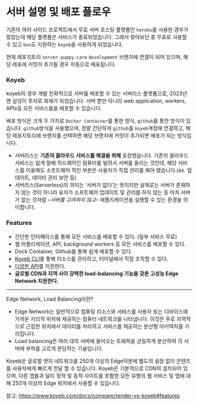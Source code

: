 # 서버 설명 및 배포 플로우

기존의 여러 사이드 프로젝트에서 무료 서버 호스팅 플랫폼인 `heroku`를 사용한 경우가 많았는데 해당 플랫폼은 서비스가 종료되었습니다. 그래서 찾아보던 중 무료로 사용할 수 있고 `bun`도 지원하는 `koyeb`을 사용하게 되었습니다.

현재 레포지토리 `server-puppy-care` `development` 브랜치에 연결이 되어 있으며, 해당 레포에 커밋이 추가될 경우 자동으로 배포됩니다. 

### Koyeb

koyeb의 경우 개발 친화적으로 서버를 배포할 수 있는 서버리스 플랫폼으로, 2023년엔 삼성이 투자로 화제가 되었습니다. 서버 뿐만 아니라 web application, workers, APIs등 모든 서비스들을 배포할 수 있습니다.

배포 방식은 크게 두 가지로 `Docker Container`를 통한 방식, `github`를 통한 방식이 있습니다. `github`방식을 사용했으며, 정말 간단하게 `github`를 `koyeb`계정에 연결하고, 해당 레포지토리에 브랜치를 선택하면 해당 브랜치에 커밋이 추가되면 배포가 되는 방식입니다.

- 서버리스는 **기존의 클라우드 서비스를 해결을 위해** 등장했습니다. 기존의 클라우드 서비스는 쉽게 말해 하드웨어인 컴퓨터를 빌려서 서버를 돌리는 것인데, 해당 서비스를 이용해도 소프트웨어 적인 부분은 사용자가 직접 관리를 해야 됐습니다.(ex. 업데이트, 데이터 관리 보안 등)
- 서버리스(Serverless)의 의미는 ‘서버가 없다’는 뜻이지만 실제로는 서버가 존재하지 않는 것이 아니라 유저가 소프트웨어 업데이트 및 관리를 하지 않는 등 마치 서버가 없는 것처럼 –*서버를 고려하지 않고*– 애플리케이션을 실행할 수 있는 환경을 의미합니다.

### Features

- 간단한 인터페이스를 통해 모든 서비스를 배포할 수 있다. (일부 서비스 무료)
- 웹 어플리케이션, API, background workers 등 모든 서비스를 배포할 수 있다.
- Dock Container, Github를 통해 쉽게 배포할 수 있다.
- [Koyeb CLI](https://www.koyeb.com/docs/build-and-deploy/cli/installation)를 통해 리소스를 관리하고, 터미널에서 직접 조작할 수 있다.
- [다양한 API](https://www.koyeb.com/docs/reference/api)를 지원한다.
- **글로벌 CDN과 지역 사이 강력한 load-balancing 기능을 갖춘 고성능 Edge Network 지원한다.**

---

Edge Network, Load Balancing이란?

- Edge Network는 일반적으로 컴퓨팅 리소스와 서비스를 사용자 또는 디바이스에 가까운 지리적 위치에 제공하는 컴퓨터 네트워크를 나타냅니다. 이것은 주로 지역적으로 근접한 위치에서 데이터를 처리하고 서비스를 제공하는 분산형 아키텍처를 가리킵니다.
- Load balancing은 여러 대의 서버에 들어오는 트래픽을 균등하게 분산하여 각 서버에 부하를 고르게 분담하는 기술입니다.

Koyeb은 글로벌 엣지 네트워크를 250개 이상의 Edge덕분에 별도의 설정 없이 콘텐츠를 사용자에게 빠르게 전달 할 수 있습니다. Koyeb은 기본적으로 CDN의 설치되어 있으며, 다른 앱들과 달리 정적 및 동적 사이트를 포함한 모든 유형의 웹 서비스 및 앱에 대해 250개 이상의 Edge 위치에서 사용할 수 있습니다.

참고: https://www.koyeb.com/docs/compare/render-vs-koyeb#features
